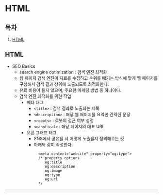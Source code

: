 # HTML

## 목차
1. [HTML](#HTML)

## HTML
- SEO Basics
    - search engine optimization : 검색 엔진 최적화
    - 웹 페이지 검색 엔진이 자료를 수집하고 순위를 매기는 방식에 맞게 웹 페이지를 구성해서 검색 결과 상위에 노출되도록 최적화한다.
    - 유료 비용이 들지 않으며, 주요한 마케팅 방법 중 하나이다.
    - 검색 엔진 최적화를 위한 작업
        - 메타 태그
            - `<title>` : 검색 결과로 노출되는 제목
            - `<description>` : 해당 웹 페이지를 요약한 간략한 문장
            - `<robots>` : 로봇의 접근 여부 설정
            - `<canotical>` : 해당 페이지의 대표 URL
        - 오픈 그래프 태그
            - SNS에서 공유될 시 어떻게 노출될지 정의해주는 것
            - 아래와 같이 작성한다.
              ```
                <meta content="website" property="og:type">
                /* property options 
                   og:title
                   og:description
                   og:image
                   og:type
                   og:url
                */
              ```

<hr />